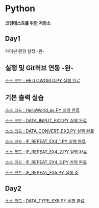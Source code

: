 # Python
#### 코딩테스트를 위한 저장소

## Day1 
파이썬 환경 설정 -완-

## 실행 및 Git허브 연동 -완-
[소스 코드 : HELLOWORLD.PY 실행 완료](https://github.com/OKHAEHO/codetest_python/blob/master/Day1/helloworld.py)

## 기본 출력 실습
[소스 코드 : HelloWorld_ex.PY 실행 완료](https://github.com/OKHAEHO/codetest_python/blob/master/Day1/HelloWorld_ex.py)

[소스 코드 : DATA_INPUT_EX2.PY 실행 완료](https://github.com/OKHAEHO/codetest_python/blob/master/Day1/DATA_INPUT/DATA_INPUT_EX2.py)

[소스 코드 : DATA_CONVERT_EX3.PY 실행 완료](https://github.com/OKHAEHO/codetest_python/blob/master/Day1/DATA_CONVERT/DATA_CONVERT_EX3.py)

[소스 코드 : IF_REPEAT_EX4_1.PY 실행 완료](https://github.com/OKHAEHO/codetest_python/blob/master/Day1/DATA_REPEAT/IF_REPEAT_EX4_1.py)

[소스 코드 : IF_REPEAT_EX4_2.PY 실행 완료](https://github.com/OKHAEHO/codetest_python/blob/master/Day1/DATA_REPEAT/IF_REPEAT_EX4_2.py)

[소스 코드 : IF_REPEAT_EX4_3.PY 실행 완료](https://github.com/OKHAEHO/codetest_python/blob/master/Day1/DATA_REPEAT/IF_REPEAT_EX4_3.py)

[소스 코드 : IF_REPEAT_EX5.PY 실행 중]()
## Day2

[소스 코드 : DATA_TYPE_EX6.PY 실행 완료]()